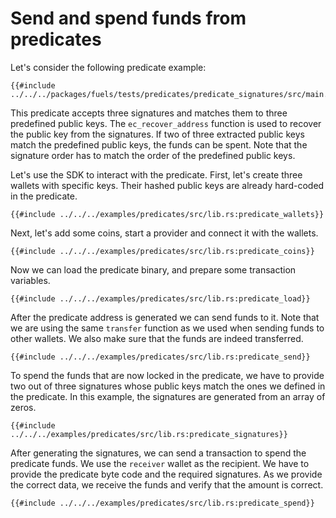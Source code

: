 # Send and spend funds from predicates

Let's consider the following predicate example:

```rust,ignore
{{#include ../../../packages/fuels/tests/predicates/predicate_signatures/src/main.sw}}
```

This predicate accepts three signatures and matches them to three predefined public keys. The `ec_recover_address` function is used to recover the public key from the signatures. If two of three extracted public keys match the predefined public keys, the funds can be spent. Note that the signature order has to match the order of the predefined public keys.

Let's use the SDK to interact with the predicate. First, let's create three wallets with specific keys. Their hashed public keys are already hard-coded in the predicate.

```rust,ignore
{{#include ../../../examples/predicates/src/lib.rs:predicate_wallets}}
```

Next, let's add some coins, start a provider and connect it with the wallets.

```rust,ignore
{{#include ../../../examples/predicates/src/lib.rs:predicate_coins}}
```

Now we can load the predicate binary, and prepare some transaction variables.

```rust,ignore
{{#include ../../../examples/predicates/src/lib.rs:predicate_load}}
```

After the predicate address is generated we can send funds to it. Note that we are using the same `transfer` function as we used when sending funds to other wallets. We also make sure that the funds are indeed transferred.

```rust,ignore
{{#include ../../../examples/predicates/src/lib.rs:predicate_send}}
```

To spend the funds that are now locked in the predicate, we have to provide two out of three signatures whose public keys match the ones we defined in the predicate. In this example, the signatures are generated from an array of zeros.

```rust,ignore
{{#include ../../../examples/predicates/src/lib.rs:predicate_signatures}}
```

After generating the signatures, we can send a transaction to spend the predicate funds. We use the `receiver` wallet as the recipient. We have to provide the predicate byte code and the required signatures. As we provide the correct data, we receive the funds and verify that the amount is correct.

```rust,ignore
{{#include ../../../examples/predicates/src/lib.rs:predicate_spend}}
```

